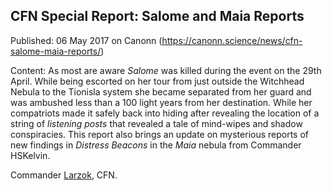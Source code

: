 ## CFN Special Report: Salome and Maia Reports

Published: 06 May 2017 on Canonn (https://canonn.science/news/cfn-salome-maia-reports/)

Content: As most are aware *Salome* was killed during the event on the 29th April. While being escorted on her tour from just outside the Witchhead Nebula to the Tionisla system she became separated from her guard and was ambushed less than a 100 light years from her destination. While her compatriots made it safely back into hiding after revealing the location of a string of *listening posts* that revealed a tale of mind-wipes and shadow conspiracies. This report also brings an update on mysterious reports of new findings in *Distress Beacons* in the *Maia* nebula from Commander HSKelvin.

Commander [Larzok](/user/larzok), CFN.